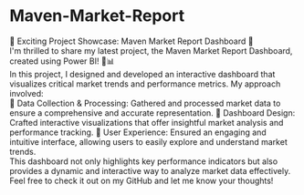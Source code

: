 # Maven-Market-Report

🚀 Exciting Project Showcase: Maven Market Report Dashboard 🚀
<br>
I'm thrilled to share my latest project, the Maven Market Report Dashboard, created using Power BI! 🎨📊
<br>
In this project, I designed and developed an interactive dashboard that visualizes critical market trends and performance metrics. My approach involved:
<br>
🔹 Data Collection & Processing: Gathered and processed market data to ensure a comprehensive and accurate representation. 🔹 Dashboard Design: Crafted interactive visualizations that offer insightful market analysis and performance tracking. 🔹 User Experience: Ensured an engaging and intuitive interface, allowing users to easily explore and understand market trends.
<br>
This dashboard not only highlights key performance indicators but also provides a dynamic and interactive way to analyze market data effectively.
<br>
Feel free to check it out on my GitHub and let me know your thoughts!
